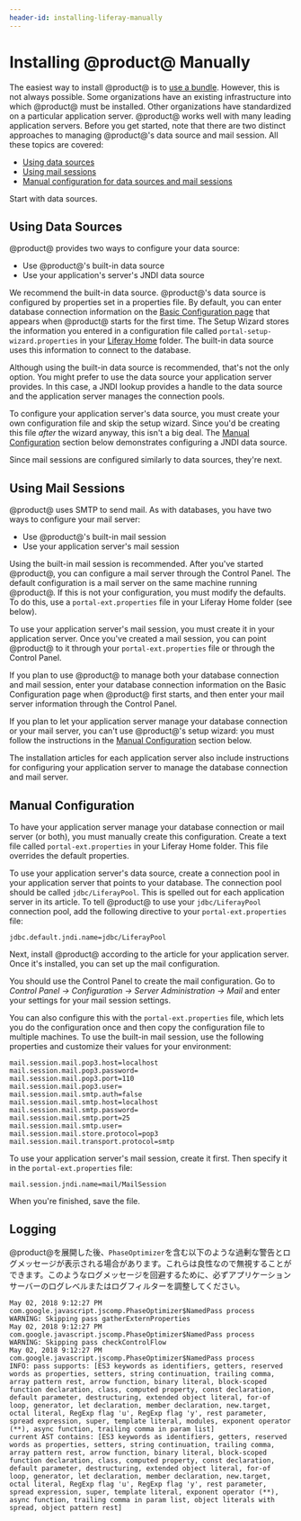 ```yaml
---
header-id: installing-liferay-manually
---
```


# Installing @product@ Manually

The easiest way to install @product@ is to
[use a bundle](/discover/deployment/-/knowledge_base/7-1/installing-liferay).
However, this is not always possible. Some organizations have an existing
infrastructure into which @product@ must be installed. Other organizations have
standardized on a particular application server. @product@ works well with many
leading application servers. Before you get started, note that there are two distinct
approaches to managing @product@'s data source and mail session. All these
topics are covered:

- [Using data sources](#using-data-sources)
- [Using mail sessions](#using-mail-sessions)
- [Manual configuration for data sources and mail sessions](#manual-configuration)

Start with data sources.

## Using Data Sources

@product@ provides two ways to configure your data source:

- Use @product@'s built-in data source
- Use your application's server's JNDI data source

We recommend the built-in data source. @product@'s data source is configured
by properties set in a properties file. By default, you can enter database
connection information on the
[Basic Configuration page](/discover/deployment/-/knowledge_base/7-1/installing-liferay#using-liferays-setup-wizard)
that appears when @product@ starts for the first time. The Setup Wizard stores
the information you entered in a configuration file called
`portal-setup-wizard.properties` in your
[Liferay Home](/discover/deployment/-/knowledge_base/7-1/installing-liferay#liferay-home)
folder. The built-in data source uses this information to connect to the
database.

Although using the built-in data source is recommended, that's not the only
option. You might prefer to use the data source your application server
provides. In this case, a JNDI lookup provides a handle to the data
source and the application server manages the connection pools.

To configure your application server's data source, you must create your own
configuration file and skip the setup wizard. Since you'd be creating this file
*after* the wizard anyway, this isn't a big deal. The
[Manual Configuration](#manual-configuration) section below demonstrates configuring
a JNDI data source.

Since mail sessions are configured similarly to data sources, they're next.

## Using Mail Sessions

@product@ uses SMTP to send mail. As with databases, you have two ways to
configure your mail server:

- Use @product@'s built-in mail session
- Use your application server's mail session

Using the built-in mail session is recommended. After you've started @product@,
you can configure a mail server through the Control Panel. The default
configuration is a mail server on the same machine running @product@. If this is
not your configuration, you must modify the defaults. To do this, use
a `portal-ext.properties` file in your Liferay Home folder (see below).

To use your application server's mail session, you must create it in your
application server. Once you've created a mail session, you can point @product@
to it through your `portal-ext.properties` file or through the Control Panel.

If you plan to use @product@ to manage both your database connection and mail
session, enter your database connection information on the Basic Configuration
page when @product@ first starts, and then enter your mail server information
through the Control Panel.

If you plan to let your application server manage your database connection or
your mail server, you can't use @product@'s setup wizard: you must follow the
instructions in the [Manual Configuration](#manual-configuration) section below.

The installation articles for each application server also include instructions
for configuring your application server to manage the database connection and
mail server.

## Manual Configuration

To have your application server manage your database connection or mail server
(or both), you must manually create this configuration. Create a text file
called `portal-ext.properties` in your Liferay Home folder. This file overrides
the default properties.

To use your application server's data source, create a connection pool in your
application server that points to your database. The connection pool should be
called `jdbc/LiferayPool`. This is spelled out for each application server in
its article. To tell @product@ to use your `jdbc/LiferayPool` connection pool,
add the following directive to your `portal-ext.properties` file:

    jdbc.default.jndi.name=jdbc/LiferayPool

Next, install @product@ according to the article for your application server.
Once it's installed, you can set up the mail configuration.

You should use the Control Panel to create the mail configuration. Go to
*Control Panel &rarr; Configuration &rarr; Server Administration &rarr; Mail*
and enter your settings for your mail session settings.

You can also configure this with the `portal-ext.properties` file, which lets
you do the configuration once and then copy the configuration file to multiple
machines. To use the built-in mail session, use the following properties and
customize their values for your environment:

    mail.session.mail.pop3.host=localhost
    mail.session.mail.pop3.password=
    mail.session.mail.pop3.port=110
    mail.session.mail.pop3.user=
    mail.session.mail.smtp.auth=false
    mail.session.mail.smtp.host=localhost
    mail.session.mail.smtp.password=
    mail.session.mail.smtp.port=25
    mail.session.mail.smtp.user=
    mail.session.mail.store.protocol=pop3
    mail.session.mail.transport.protocol=smtp

To use your application server's mail session, create it first. Then specify it
in the `portal-ext.properties` file:

    mail.session.jndi.name=mail/MailSession

When you're finished, save the file.

## Logging

@product@を展開した後、`PhaseOptimizer`を含む以下のような過剰な警告とログメッセージが表示される場合があります。これらは良性なので無視することができます。このようなログメッセージを回避するために、必ずアプリケーションサーバーのログレベルまたはログフィルターを調整してください。

    May 02, 2018 9:12:27 PM com.google.javascript.jscomp.PhaseOptimizer$NamedPass process
    WARNING: Skipping pass gatherExternProperties
    May 02, 2018 9:12:27 PM com.google.javascript.jscomp.PhaseOptimizer$NamedPass process
    WARNING: Skipping pass checkControlFlow
    May 02, 2018 9:12:27 PM com.google.javascript.jscomp.PhaseOptimizer$NamedPass process
    INFO: pass supports: [ES3 keywords as identifiers, getters, reserved words as properties, setters, string continuation, trailing comma, array pattern rest, arrow function, binary literal, block-scoped function declaration, class, computed property, const declaration, default parameter, destructuring, extended object literal, for-of loop, generator, let declaration, member declaration, new.target, octal literal, RegExp flag 'u', RegExp flag 'y', rest parameter, spread expression, super, template literal, modules, exponent operator (**), async function, trailing comma in param list]
    current AST contains: [ES3 keywords as identifiers, getters, reserved words as properties, setters, string continuation, trailing comma, array pattern rest, arrow function, binary literal, block-scoped function declaration, class, computed property, const declaration, default parameter, destructuring, extended object literal, for-of loop, generator, let declaration, member declaration, new.target, octal literal, RegExp flag 'u', RegExp flag 'y', rest parameter, spread expression, super, template literal, exponent operator (**), async function, trailing comma in param list, object literals with spread, object pattern rest]

